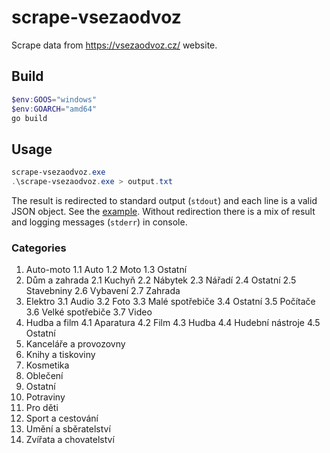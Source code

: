 # scrape-vsezaodvoz

Scrape data from https://vsezaodvoz.cz/ website.

## Build

```powershell
$env:GOOS="windows"
$env:GOARCH="amd64"
go build
```

## Usage

```powershell
scrape-vsezaodvoz.exe
.\scrape-vsezaodvoz.exe > output.txt
```

The result is redirected to standard output (`stdout`) and each line is a valid JSON object. See the [example](./output.txt). Without redirection there is a mix of result and logging messages (`stderr`) in console.

### Categories

1. Auto-moto
  1.1 Auto
  1.2 Moto
  1.3 Ostatní
2. Dům a zahrada
  2.1 Kuchyň
  2.2 Nábytek
  2.3 Nářadí
  2.4 Ostatní
  2.5 Stavebniny
  2.6 Vybavení
  2.7 Zahrada
3. Elektro
  3.1 Audio
  3.2 Foto
  3.3 Malé spotřebiče
  3.4 Ostatní
  3.5 Počítače
  3.6 Velké spotřebiče
  3.7 Video
4. Hudba a film
  4.1 Aparatura
  4.2 Film
  4.3 Hudba
  4.4 Hudební nástroje
  4.5 Ostatní
5. Kanceláře a provozovny
6. Knihy a tiskoviny
7. Kosmetika
8. Oblečení
9. Ostatní
10. Potraviny
11. Pro děti
12. Sport a cestování
13. Umění a sběratelství
14. Zvířata a chovatelství
